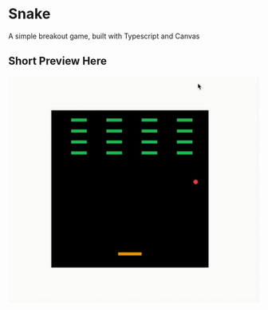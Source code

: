 # Snake

A simple breakout game, built with Typescript and Canvas

## Short Preview Here

![Preview](https://github.com/cehaaa/breakout/blob/main/preview.gif)
